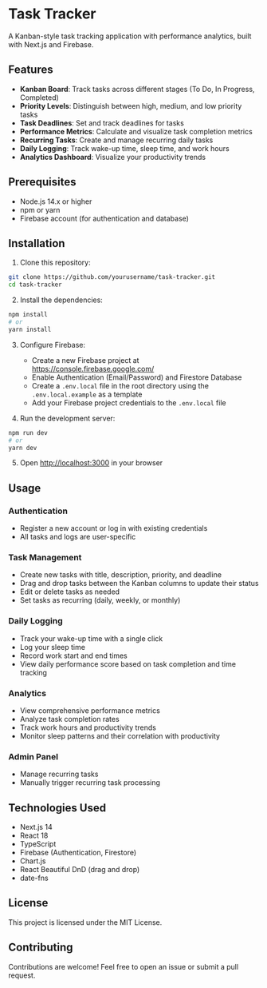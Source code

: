 # Task Tracker

A Kanban-style task tracking application with performance analytics, built with Next.js and Firebase.

## Features

- **Kanban Board**: Track tasks across different stages (To Do, In Progress, Completed)
- **Priority Levels**: Distinguish between high, medium, and low priority tasks
- **Task Deadlines**: Set and track deadlines for tasks
- **Performance Metrics**: Calculate and visualize task completion metrics
- **Recurring Tasks**: Create and manage recurring daily tasks
- **Daily Logging**: Track wake-up time, sleep time, and work hours
- **Analytics Dashboard**: Visualize your productivity trends

## Prerequisites

- Node.js 14.x or higher
- npm or yarn
- Firebase account (for authentication and database)

## Installation

1. Clone this repository:
```bash
git clone https://github.com/yourusername/task-tracker.git
cd task-tracker
```

2. Install the dependencies:
```bash
npm install
# or
yarn install
```

3. Configure Firebase:
   - Create a new Firebase project at https://console.firebase.google.com/
   - Enable Authentication (Email/Password) and Firestore Database
   - Create a `.env.local` file in the root directory using the `.env.local.example` as a template
   - Add your Firebase project credentials to the `.env.local` file

4. Run the development server:
```bash
npm run dev
# or
yarn dev
```

5. Open [http://localhost:3000](http://localhost:3000) in your browser

## Usage

### Authentication
- Register a new account or log in with existing credentials
- All tasks and logs are user-specific

### Task Management
- Create new tasks with title, description, priority, and deadline
- Drag and drop tasks between the Kanban columns to update their status
- Edit or delete tasks as needed
- Set tasks as recurring (daily, weekly, or monthly)

### Daily Logging
- Track your wake-up time with a single click
- Log your sleep time
- Record work start and end times
- View daily performance score based on task completion and time tracking

### Analytics
- View comprehensive performance metrics
- Analyze task completion rates
- Track work hours and productivity trends
- Monitor sleep patterns and their correlation with productivity

### Admin Panel
- Manage recurring tasks
- Manually trigger recurring task processing

## Technologies Used

- Next.js 14
- React 18
- TypeScript
- Firebase (Authentication, Firestore)
- Chart.js
- React Beautiful DnD (drag and drop)
- date-fns

## License

This project is licensed under the MIT License.

## Contributing

Contributions are welcome! Feel free to open an issue or submit a pull request. 